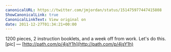 ```yaml
---
canonicalURL: https://twitter.com/jmjordan/status/151475977447415808
ShowCanonicalLink: true
CanonicalLinkText: View original on
date: 2011-12-27T01:34:21+00:00
---
```

1200 pieces, 2 instruction booklets, and a week off from work. Let's do this. [pic] — [http://path.com/p/4jsY1h](http://path.com/p/4jsY1h)